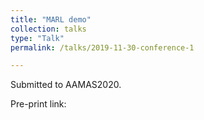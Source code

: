 ```yaml
---
title: "MARL demo"
collection: talks
type: "Talk"
permalink: /talks/2019-11-30-conference-1

---
```


Submitted to AAMAS2020.

Pre-print link:
